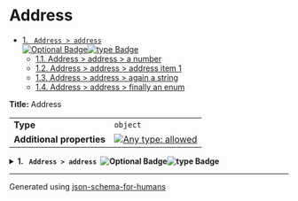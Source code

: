 # Address

- [1. <code> Address > address </code><img alt="Optional Badge" src="https://img.shields.io/badge/Optional-yellow"><img alt="type Badge" src="https://img.shields.io/badge/type-array-8172b3">](#address)
  - [1.1. Address > address > a number](#autogenerated_heading_2)
  - [1.2. Address > address > address item 1](#autogenerated_heading_3)
  - [1.3. Address > address > again a string](#autogenerated_heading_4)
  - [1.4. Address > address > finally an enum](#autogenerated_heading_5)

**Title:** Address

|                           |                                                                                                                                   |
| ------------------------- | --------------------------------------------------------------------------------------------------------------------------------- |
| **Type**                  | `object`                                                                                                                          |
| **Additional properties** | [![Any type: allowed](https://img.shields.io/badge/Any%20type-allowed-green)](# "Additional Properties of any type are allowed.") |

<details>
<summary>
<strong> <a name="address"></a>1. <code> Address > address </code><img alt="Optional Badge" src="https://img.shields.io/badge/Optional-yellow"><img alt="type Badge" src="https://img.shields.io/badge/type-array-8172b3"></strong>  

</summary>
<blockquote>

|          |         |
| -------- | ------- |
| **Type** | `array` |

|                      | Array restrictions |
| -------------------- | ------------------ |
| **Min items**        | N/A                |
| **Max items**        | N/A                |
| **Items unicity**    | False              |
| **Additional items** | True               |
| **Tuple validation** | See below          |

| Each item of this array must be      | Description          |
| ------------------------------------ | -------------------- |
| [a number](#address_items_i0)        | -                    |
| [address item 1](#address_items_i1)  | followed by a string |
| [again a string](#address_items_i2)  | -                    |
| [finally an enum](#address_items_i3) | -                    |

### <a name="autogenerated_heading_2"></a>1.1. Address > address > a number

**Title:** a number

|          |          |
| -------- | -------- |
| **Type** | `number` |

### <a name="autogenerated_heading_3"></a>1.2. Address > address > address item 1

|          |          |
| -------- | -------- |
| **Type** | `string` |

**Description:** followed by a string

### <a name="autogenerated_heading_4"></a>1.3. Address > address > again a string

**Title:** again a string

|          |                    |
| -------- | ------------------ |
| **Type** | `enum (of string)` |

Must be one of:
* "Street"
* "Avenue"
* "Boulevard"

### <a name="autogenerated_heading_5"></a>1.4. Address > address > finally an enum

**Title:** finally an enum

|          |                    |
| -------- | ------------------ |
| **Type** | `enum (of string)` |

Must be one of:
* "NW"
* "NE"
* "SW"
* "SE"

**Example:** 

```json
[
    1600,
    "Pennsylvania",
    "Avenue",
    "NW",
    "Washington"
]
```

</blockquote>
</details>

----------------------------------------------------------------------------------------------------------------------------
Generated using [json-schema-for-humans](https://github.com/coveooss/json-schema-for-humans)